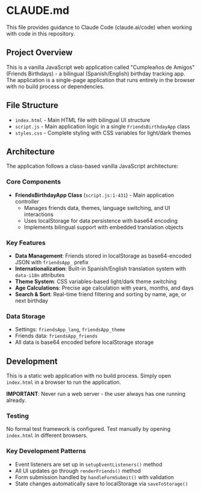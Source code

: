 # CLAUDE.md

This file provides guidance to Claude Code (claude.ai/code) when working with code in this repository.

## Project Overview

This is a vanilla JavaScript web application called "Cumpleaños de Amigos" (Friends Birthdays) - a bilingual (Spanish/English) birthday tracking app. The application is a single-page application that runs entirely in the browser with no build process or dependencies.

## File Structure

- `index.html` - Main HTML file with bilingual UI structure
- `script.js` - Main application logic in a single `FriendsBirthdayApp` class
- `styles.css` - Complete styling with CSS variables for light/dark themes

## Architecture

The application follows a class-based vanilla JavaScript architecture:

### Core Components

- **FriendsBirthdayApp Class** (`script.js:1-431`) - Main application controller
  - Manages friends data, themes, language switching, and UI interactions
  - Uses localStorage for data persistence with base64 encoding
  - Implements bilingual support with embedded translation objects

### Key Features

- **Data Management**: Friends stored in localStorage as base64-encoded JSON with `friendsApp_` prefix
- **Internationalization**: Built-in Spanish/English translation system with `data-i18n` attributes
- **Theme System**: CSS variables-based light/dark theme switching
- **Age Calculations**: Precise age calculation with years, months, and days
- **Search & Sort**: Real-time friend filtering and sorting by name, age, or next birthday

### Data Storage

- Settings: `friendsApp_lang`, `friendsApp_theme` 
- Friends data: `friendsApp_friends`
- All data is base64 encoded before localStorage storage

## Development

This is a static web application with no build process. Simply open `index.html` in a browser to run the application.

**IMPORTANT**: Never run a web server - the user always has one running already.

### Testing

No formal test framework is configured. Test manually by opening `index.html` in different browsers.

### Key Development Patterns

- Event listeners are set up in `setupEventListeners()` method
- All UI updates go through `renderFriends()` method
- Form submission handled by `handleFormSubmit()` with validation
- State changes automatically save to localStorage via `saveToStorage()`
